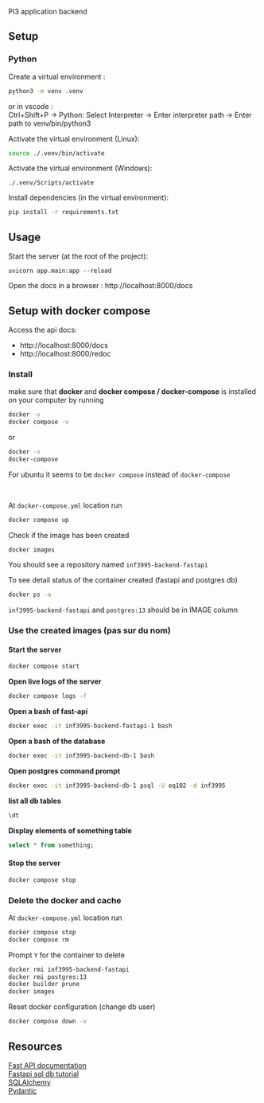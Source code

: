 PI3 application backend
## Setup

### Python

Create a virtual environment :
```bash
python3 -m venv .venv
```
or in vscode : \
Ctrl+Shift+P -> Python: Select Interpreter -> Enter interpreter path -> Enter path to venv/bin/python3

Activate the virtual environment (Linux):
```sh
source ./.venv/bin/activate
```

Activate the virtual environment (Windows):
```
./.venv/Scripts/activate
```

Install dependencies (in the virtual environment):
```bash
pip install -r requirements.txt
```

## Usage

Start the server (at the root of the project):
```
uvicorn app.main:app --reload
```


Open the docs in a browser :
http://localhost:8000/docs

## Setup with docker compose
Access the api docs:
- http://localhost:8000/docs
- http://localhost:8000/redoc

### Install
make sure that **docker** and **docker compose / docker-compose** is installed on your computer by running

```sh
docker -v
docker compose -v
```
or 
```sh
docker -v
docker-compose
```
For ubuntu it seems to be `docker compose` instead of `docker-compose`

</br>

At `docker-compose.yml` location run 
```sh
docker compose up
```

Check if the image has been created
```sh
docker images
```
You should see a repository named `inf3995-backend-fastapi`

To see detail status of the container created (fastapi and postgres db)
```sh
docker ps -a
```
`inf3995-backend-fastapi` and `postgres:13` should be in IMAGE column


### Use the created images (pas sur du nom)

#### **Start the server**
```sh
docker compose start
```

**Open live logs of the server**
```sh
docker compose logs -f
```

**Open a bash of fast-api**
```sh
docker exec -it inf3995-backend-fastapi-1 bash
```

**Open a bash of the database**
```sh
docker exec -it inf3995-backend-db-1 bash
```
**Open postgres command prompt**
```sh
docker exec -it inf3995-backend-db-1 psql -U eq102 -d inf3995 
``````
**list all db tables**
```sql
\dt
```
**Display elements of something table**
```sql
select * from something;
```
#### Stop the server
```sh
docker compose stop
```

### Delete the docker and cache
At `docker-compose.yml` location run 
```sh
docker compose stop
docker compose rm
```
Prompt `Y` for the container to delete
```sh
docker rmi inf3995-backend-fastapi
docker rmi postgres:13
docker builder prune
docker images
```

Reset docker configuration (change db user)
```sh
docker compose down -v
```

## Resources

[Fast API documentation](https://fastapi.tiangolo.com/) \
[Fastapi sql db tutorial](https://fastapi.tiangolo.com/tutorial/sql-databases/) \
[SQLAlchemy](https://www.sqlalchemy.org/) \
[Pydantic](https://pydantic-docs.helpmanual.io/)